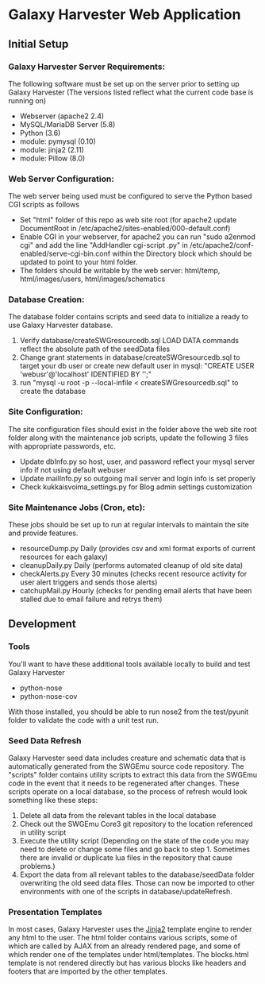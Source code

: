 # Galaxy Harvester Web Application

## Initial Setup

### Galaxy Harvester Server Requirements:
The following software must be set up on the server prior to setting up Galaxy Harvester (The versions listed reflect what the current code base is running on)

* Webserver (apache2 2.4)
* MySQL/MariaDB Server (5.8)
* Python (3.6)
 * module: pymysql (0.10)
 * module: jinja2 (2.11)
 * module: Pillow (8.0)

### Web Server Configuration:
The web server being used must be configured to serve the Python based CGI scripts as follows

* Set "html" folder of this repo as web site root (for apache2 update DocumentRoot in /etc/apache2/sites-enabled/000-default.conf)
* Enable CGI in your webserver, for apache2 you can run "sudo a2enmod cgi" and add the line "AddHandler cgi-script .py" in /etc/apache2/conf-enabled/serve-cgi-bin.conf within the Directory block which should be updated to point to your html folder.
* The folders should be writable by the web server: html/temp, html/images/users, html/images/schematics


### Database Creation:
The database folder contains scripts and seed data to initialize a ready to use Galaxy Harvester database.

1. Verify database/createSWGresourcedb.sql LOAD DATA commands reflect the absolute path of the seedData files
2. Change grant statements in database/createSWGresourcedb.sql to target your db user or create new default user in mysql: "CREATE USER 'webusr'@'localhost' IDENTIFIED BY '';"
2. run "mysql -u root -p --local-infile < createSWGresourcedb.sql" to create the database

### Site Configuration:
The site configuration files should exist in the folder above the web site root folder along with the maintenance job scripts, update the following 3 files with appropriate passwords, etc.

* Update dbInfo.py so host, user, and password reflect your mysql server info if not using default webuser
* Update mailInfo.py so outgoing mail server and login info is set properly
* Check kukkaisvoima_settings.py for Blog admin settings customization


### Site Maintenance Jobs (Cron, etc):
These jobs should be set up to run at regular intervals to maintain the site and provide features.

* resourceDump.py Daily (provides csv and xml format exports of current resources for each galaxy)
* cleanupDaily.py Daily (performs automated cleanup of old site data)
* checkAlerts.py Every 30 minutes (checks recent resource activity for user alert triggers and sends those alerts)
* catchupMail.py Hourly (checks for pending email alerts that have been stalled due to email failure and retrys them)

## Development

### Tools
You'll want to have these additional tools available locally to build and test Galaxy Harvester

* python-nose
* python-nose-cov

With those installed, you should be able to run nose2 from the test/pyunit folder to validate the code with a unit test run.

### Seed Data Refresh
Galaxy Harvester seed data includes creature and schematic data that is automatically generated from the SWGEmu source code repository.  The "scripts" folder contains utility scripts to extract this data from the SWGEmu code in the event that it needs to be regenerated after changes.  These scripts operate on a local database, so the process of refresh would look something like these steps:

1. Delete all data from the relevant tables in the local database
2. Check out the SWGEmu Core3 git repository to the location referenced in utility script
3. Execute the utility script (Depending on the state of the code you may need to delete or change some files and go back to step 1.  Sometimes there are invalid or duplicate lua files in the repository that cause problems.)
4. Export the data from all relevant tables to the database/seedData folder overwriting the old seed data files.  Those can now be imported to other environments with one of the scripts in database/updateRefresh.

### Presentation Templates
In most cases, Galaxy Harvester uses the [Jinja2](http://jinja.pocoo.org/) template engine to render any html to the user.  The html folder contains various scripts, some of which are called by AJAX from an already rendered page, and some of which render one of the templates under html/templates.  The blocks.html template is not rendered directly but has various blocks like headers and footers that are imported by the other templates.
